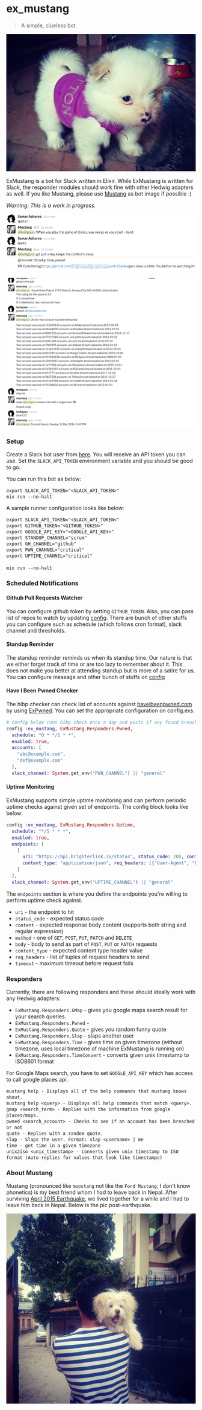 # ex_mustang

> A simple, clueless bot

![Mustang](images/mustang.jpg)

ExMustang is a bot for Slack written in Elixir. While ExMustang is written for Slack, the responder modules should work fine with other Hedwig adapters as well. If you like Mustang, please use [Mustang](images/mustang.jpg) as bot image if possible :)

_Warning: This is a work in progress._

![Example](images/example.png)

![Example](images/example2.png)

### Setup

Create a Slack bot user from [here](https://my.slack.com/services/new/bot). You will receive an API token you can use. Set the `SLACK_API_TOKEN` environment variable and you should be good to go.

You can run this bot as below:

```shell
export SLACK_API_TOKEN="<SLACK_API_TOKEN>"
mix run --no-halt
```

A sample runner configuration looks like below:

```shell
export SLACK_API_TOKEN="<SLACK_API_TOKEN<"
export GITHUB_TOKEN="<GITHUB_TOKEN>"
export GOOGLE_API_KEY="<GOOGLE_API_KEY>"
export STANDUP_CHANNEL="scrum"
export GH_CHANNEL="github"
export PWN_CHANNEL="critical"
export UPTIME_CHANNEL="critical"

mix run --no-halt
```

### Scheduled Notifications

#### Github Pull Requests Watcher

You can configure github token by setting `GITHUB_TOKEN`. Also, you can pass list of repos to watch by updating [config](config/config.exs#L11-L17). There are bunch of other stuffs you can configure such as schedule (which follows cron format), slack channel and thresholds.

#### Standup Reminder

The standup reminder reminds us when its standup time. Our nature is that we either forget track of time or are too lazy to remember about it. This does not make you better at attending standup but is more of a satire for us. You can configure message and other bunch of stuffs on [config](config/config.exs#L5-L9)

#### Have I Been Pwned Checker

The hibp checker can check list of accounts against [haveibeenpwned.com](https://haveibeenpwned.com)
by using [ExPwned](https://github.com/techgaun/ex_pwned). You can set the appropriate configuration on config.exs.

```elixir
# config below runs hibp check once a day and posts if any found breach to configured slack channel
config :ex_mustang, ExMustang.Responders.Pwned,
  schedule: "0 * */1 * *",
  enabled: true,
  accounts: [
    "abc@example.com",
    "def@example.com"
  ],
  slack_channel: System.get_env("PWN_CHANNEL") || "general"
```

#### Uptime Monitoring

ExMustang supports simple uptime monitoring and can perform periodic uptime checks against given set of endpoints.
The config block looks like below:

```elixir
config :ex_mustang, ExMustang.Responders.Uptime,
  schedule: "*/5 * * *",
  enabled: true,
  endpoints: [
    [
      uri: "https://api.brighterlink.io/status", status_code: 200, content: ~s("msg":"ok"), method: "GET",
      content_type: "application/json", req_headers: [{"User-Agent", "ExMustang"}], timeout: 20_000
    ]
  ],
  slack_channel: System.get_env("UPTIME_CHANNEL") || "general"
```

The `endpoints` section is where you define the endpoints you're willing to perform uptime check against.

- `uri` - the endpoint to hit
- `status_code` - expected status code
- `content` - expected response body content (supports both string and regular expression)
- `method` - one of `GET`, `POST`, `PUT`, `PATCH` and `DELETE`
- `body` - body to send as part of `POST`, `PUT` or `PATCH` requests
- `content_type` - expected content type header value
- `req_headers` - list of tuples of request headers to send
- `timeout` - maximum timeout before request fails

### Responders

Currently, there are following responders and these should ideally work with any Hedwig adapters:

- `ExMustang.Responders.GMap` - gives you google maps search result for your search queries.
- `ExMustang.Responders.Pwned` -
- `ExMustang.Responders.Quote` - gives you random funny quote
- `ExMustang.Responders.Slap` - slaps another user
- `ExMustang.Responders.Time` - gives time on given timezone (without timezone, uses local timezone of machine ExMustang is running on)
- `ExMustang.Responders.TimeConvert` - converts given unix timestamp to ISO8601 format

For Google Maps search, you have to set `GOOGLE_API_KEY` which has access to call google places api.

```shell
mustang help - Displays all of the help commands that mustang knows about.
mustang help <query> - Displays all help commands that match <query>.
gmap <search_term> - Replies with the information from google places/maps.
pwned <search_account> - Checks to see if an account has been breached or not
quote - Replies with a random quote.
slap - Slaps the user. Format: slap <username> | me
time - get time in a given timezone
unix2iso <unix_timestamp> - Converts given unix timestamp to ISO format (Auto-replies for values that look like timestamps)
```

### About Mustang

Mustang (pronounced like `moostang` not like the `Ford Mustang`; I don't know phonetics) is my best friend whom I had to leave back in Nepal. After surviving [April 2015 Earthquake](https://en.wikipedia.org/wiki/April_2015_Nepal_earthquake), we lived together for a while and I had to leave him back in Nepal. Below is the pic post-earthquake.

![Mustang and Me](images/me_mustang.jpg)
